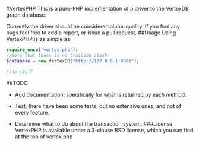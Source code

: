 #VertexPHP
This is a pure-PHP implementation of a driver to the VertexDB graph database.

Currently the driver should be considered alpha-quality. If you find any bugs feel free to add a report, or issue a pull request.
##Usage
Using VertexPHP is as simple as
```php
require_once('vertex.php');
//Note that there is no trailing slash
$database = new VertexDB("http://127.0.0.1:8001");

//do stuff
```
##TODO
* Add documentation, specifically for what is returned by each method.

* Test, there have been some tests, but no extensive ones, and not of every feature.

* Determine what to do about the transaction system.
###License
VertexPHP is available under a 3-clause BSD license, which you can find at the top of vertex.php
